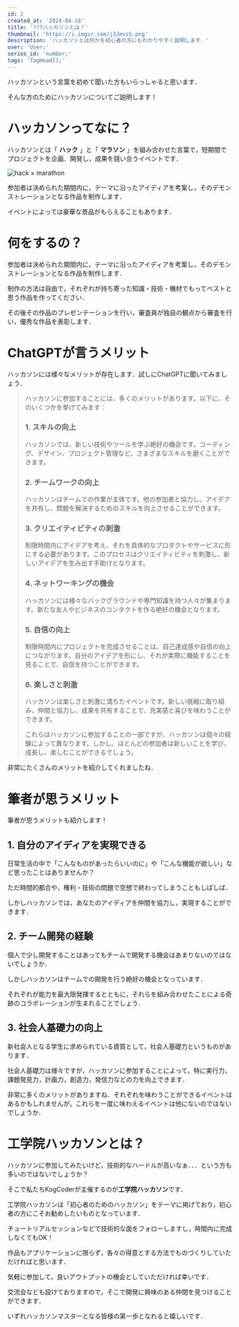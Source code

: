 ```yaml
---
id: 2
created_at: '2024-04-18'
title: '???ハッカソンとは？'
thumbnail: 'https://i.imgur.com/j3JmvzS.png'
description: 'ハッカソンとは何かを初心者の方にもわかりやすく説明します．'
user: 'User;'
series_id: 'number;'
tags: 'TagHead[];'
---
```

ハッカソンという言葉を初めて聞いた方もいらっしゃると思います．

そんな方のためにハッカソンについてご説明します！

# ハッカソンってなに？

ハッカソンとは「 **ハック** 」と「 **マラソン** 」を組み合わせた言葉で，短期間でプロジェクトを企画．開発し，成果を競い合うイベントです．

![hack × marathon](https://i.imgur.com/mvlhDrR.jpg "ハックとマラソンが組み合わさっている！")

参加者は決められた期間内に，テーマに沿ったアイディアを考案し，そのデモンストレーションとなる作品を制作します．

イベントによっては豪華な景品がもらえることもあります．

# 何をするの？

参加者は決められた期間内に，テーマに沿ったアイディアを考案し，そのデモンストレーションとなる作品を制作します．

制作の方法は自由で，それぞれが持ち寄った知識・技術・機材でもってベストと思う作品を作ってください．

その後その作品のプレゼンテーションを行い，審査員が独自の観点から審査を行い，優秀な作品を表彰します．

# ChatGPTが言うメリット

ハッカソンには様々なメリットが存在します．試しにChatGPTに聞いてみましょう．

> ハッカソンに参加することには、多くのメリットがあります。以下に、そのいくつかを挙げてみます：
>
> ### 1. **スキルの向上**
>
> ハッカソンでは、新しい技術やツールを学ぶ絶好の機会です。コーディング、デザイン、プロジェクト管理など、さまざまなスキルを磨くことができます。
>
> ### 2. **チームワークの向上**
>
> ハッカソンはチームでの作業が主体です。他の参加者と協力し、アイデアを共有し、問題を解決するためのスキルを向上させることができます。
>
> ### 3. **クリエイティビティの刺激**
>
> 制限時間内にアイデアを考え、それを具体的なプロダクトやサービスに形にする必要があります。このプロセスはクリエイティビティを刺激し、新しいアイデアを生み出す手助けとなります。
>
> ### 4. **ネットワーキングの機会**
>
> ハッカソンには様々なバックグラウンドや専門知識を持つ人々が集まります。新たな友人やビジネスのコンタクトを作る絶好の機会となります。
>
> ### 5. **自信の向上**
>
> 制限時間内にプロジェクトを完成させることは、自己達成感や自信の向上につながります。自分のアイデアを形にし、それが実際に機能することを見ることで、自信を持つことができます。
>
> ### 6. **楽しさと刺激**
>
> ハッカソンは楽しさと刺激に満ちたイベントです。新しい挑戦に取り組み、仲間と協力し、成果を共有することで、充実感と喜びを味わうことができます。
>
> これらはハッカソンに参加することの一部ですが、ハッカソンは個々の経験によって異なります。しかし、ほとんどの参加者は新しいことを学び、成長し、楽しむことができるでしょう。

非常にたくさんのメリットを紹介してくれましたね．

# 筆者が思うメリット

筆者が思うメリットも紹介します！

## **1. 自分のアイディアを実現できる**

日常生活の中で「こんなものがあったらいいのに」や「こんな機能が欲しい」など思ったことはありませんか？

ただ時間的都合や，権利・技術の問題で空想で終わってしまうこともしばしば．

しかしハッカソンでは，あなたのアイディアを仲間を協力し，実現することができます．

## **2. チーム開発の経験**

個人で少し開発することはあってもチームで開発する機会はあまりないのではないでしょうか．

しかしハッカソンはチームでの開発を行う絶好の機会となっています．

それぞれが能力を最大限発揮するとともに，それらを組み合わせたことによる奇跡のコラボレーションが生まれることでしょう．

## **3. 社会人基礎力の向上**

新社会人となる学生に求められている資質として，社会人基礎力というものがあります．

社会人基礎力は様々ですが，ハッカソンに参加することによって，特に実行力，課題発見力，計画力，創造力，発信力などの力を向上できます．

非常に多くのメリットがありますね．それぞれを味わうことができるイベントはあるかもしれませんが，これらを一度に味わえるイベントは他にないのではないでしょうか．

# 工学院ハッカソンとは？

ハッカソンに参加してみたいけど，技術的なハードルが高いなぁ．．．という方も多いのではないでしょうか？

そこで私たちKogCoderが主催するのが**工学院ハッカソン**です．

工学院ハッカソンは「初心者のためのハッカソン」をテーマに掲げており，初心者の方にこそお勧めしたいものとなっています．

チュートリアルセッションなどで技術的な面をフォローしますし，時間内に完成しなくてもOK！

作品もアプリケーションに限らず，各々の得意とする方法でものづくりしていただければと思います．

気軽に参加して，良いアウトプットの機会としていただければ幸いです．

交流会なども設けておりますので，そこで開発に興味のある仲間を見つけることができます．

いずれハッカソンマスターとなる皆様の第一歩となれると嬉しいです．
